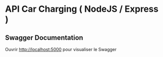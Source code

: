 # API Car Charging ( NodeJS / Express ) 

## Swagger Documentation

Ouvrir [http://localhost:5000](http://localhost:5000) pour visualiser le Swagger

